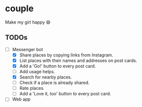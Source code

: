 # couple
Make my girl happy :smile:

## TODOs
- [ ] Messenger bot
  - [x] Share places by copying links from Instagram.
  - [x] List places with their names and addresses on post cards.
  - [x] Add a 'Go!' button to every post card.
  - [ ] Add usage helps.
  - [x] Search for nearby places.
  - [ ] Check if a place is already shared.
  - [ ] Rate places.
  - [ ] Add a 'Love it, too' button to every post card.
- [ ] Web app
